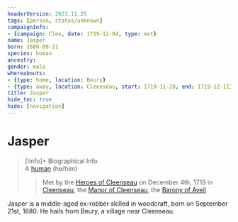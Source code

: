 ```yaml
---
headerVersion: 2023.11.25
tags: [person, status/unknown]
campaignInfo:
- {campaign: Clee, date: 1719-12-04, type: met}
name: Jasper
born: 1680-09-21
species: human
ancestry:
gender: male
whereabouts:
- {type: home, location: Beury}
- {type: away, location: Cleenseau, start: 1719-11-28, end: 1719-12-11}
title: Jasper
hide_toc: true
hide: [navigation]
---
```

# Jasper
>[!info]+ Biographical Info  
> A [human](<../../species/humans/humans.md>) (he/him)  
>   
>>   
>>  Met by the [Heroes of Cleenseau](<../pcs/cleenseau/heroes-of-cleenseau.md>) on December 4th, 1719 in [Cleenseau](<../../gazetteer/greater-sembara/sembara/barony-of-aveil/cleenseau-region/cleenseau/cleenseau.md>), the [Manor of Cleenseau](<../../gazetteer/greater-sembara/sembara/barony-of-aveil/cleenseau-region/manor-of-cleenseau.md>), the [Barony of Aveil](<../../gazetteer/greater-sembara/sembara/barony-of-aveil/barony-of-aveil.md>) 

Jasper is a middle-aged ex-robber skilled in woodcraft, born on September 21st, 1680. He hails from Beury, a village near Cleenseau.
